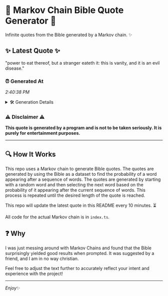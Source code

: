# 📖 Markov Chain Bible Quote Generator 📖

Infinite quotes from the Bible generated by a Markov chain. ✨

## ✨ Latest Quote ✨
"power to eat thereof, but a stranger eateth it: this is vanity, and it is an evil disease."

### ⏰ Generated At
*2:40:38 PM*

<details>
    <summary>🛠️ Generation Details</summary>
    <p>
        <strong>🌱 Seed:</strong> power<br>
        <strong>🔄 Iterations:</strong> 17<br>
        <strong>📜 Context History:</strong><br>[ power ]: to<br>[ power, to ]: eat<br>[ power, to, eat ]: thereof,<br>[ power, to, eat, thereof, ]: but<br>[ power, to, eat, thereof,, but ]: a<br>[ power, to, eat, thereof,, but, a ]: stranger<br>[ to, eat, thereof,, but, a, stranger ]: eateth<br>[ eat, thereof,, but, a, stranger, eateth ]: it:<br>[ thereof,, but, a, stranger, eateth, it: ]: this<br>[ but, a, stranger, eateth, it:, this ]: is<br>[ a, stranger, eateth, it:, this, is ]: vanity,<br>[ stranger, eateth, it:, this, is, vanity, ]: and<br>[ eateth, it:, this, is, vanity,, and ]: it<br>[ it:, this, is, vanity,, and, it ]: is<br>[ this, is, vanity,, and, it, is ]: an<br>[ is, vanity,, and, it, is, an ]: evil<br>[ vanity,, and, it, is, an, evil ]: disease.<br>
    </p>
</details>

### ⚠️ Disclaimer ⚠️
**This quote is generated by a program and is not to be taken seriously. It is purely for entertainment purposes.**

---

## 🔍 How It Works

This repo uses a Markov chain to generate Bible quotes. The quotes are generated by using the Bible as a dataset to find the probability of a word appearing after a sequence of words. The quotes are generated by starting with a random word and then selecting the next word based on the probability of it appearing after the current sequence of words. This process is repeated until the desired length of the quote is reached.

This repo will update the latest quote in this README every 10 minutes. ⏳

All code for the actual Markov chain is in `index.ts`.

## ❓ Why

I was just messing around with Markov Chains and found that the Bible surprisingly yielded good results when prompted. 
It was suggested by a friend, and I am in no way christian.

Feel free to adjust the text further to accurately reflect your intent and experience with the project!

---

*Enjoy*✨
